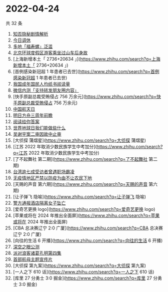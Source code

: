 # 2022-04-24

共 32 条

<!-- BEGIN ZHIHUSEARCH -->
<!-- 最后更新时间 Sun Apr 24 2022 21:19:40 GMT+0800 (China Standard Time) -->
1. [知否隐秘剧情解析](https://www.zhihu.com/search?q=知否隐秘剧情解析)
1. [今日调休](https://www.zhihu.com/search?q=今日调休)
1. [多地「福寿螺」泛滥](https://www.zhihu.com/search?q=多地「福寿螺」泛滥)
1. [北京环球度假区游客乘坐过山车后身故](https://www.zhihu.com/search?q=北京环球度假区游客乘坐过山车后身故)
1. [上海新增本土「 2736+20634 」](https://www.zhihu.com/search?q=上海新增本土「 2736+20634 」)
1. [首例感染新冠超 1 年患者已去世](https://www.zhihu.com/search?q=首例感染新冠超 1 年患者已去世)
1. [我国成年国民人均纸书阅读量](https://www.zhihu.com/search?q=我国成年国民人均纸书阅读量)
1. [微信内测「支持转发朋友圈内容」](https://www.zhihu.com/search?q=微信内测「支持转发朋友圈内容」)
1. [快手原副总裁受贿侵占 756 万余元](https://www.zhihu.com/search?q=快手原副总裁受贿侵占 756 万余元)
1. [中国航天日](https://www.zhihu.com/search?q=中国航天日)
1. [明日方舟三周年前瞻](https://www.zhihu.com/search?q=明日方舟三周年前瞻)
1. [阅读给你答案](https://www.zhihu.com/search?q=阅读给你答案)
1. [世界地球日我们能做些什么](https://www.zhihu.com/search?q=世界地球日我们能做些什么)
1. [吴谢宇案二审因故中止审](https://www.zhihu.com/search?q=吴谢宇案二审因故中止审)
1. [大侦探 蒲熠星](https://www.zhihu.com/search?q=大侦探 蒲熠星)
1. [江苏 2022 年取消少数民族学生中考加分](https://www.zhihu.com/search?q=江苏 2022 年取消少数民族学生中考加分)
1. [了不起舞社 第二期](https://www.zhihu.com/search?q=了不起舞社 第二期)
1. [台湾逾七成受访者曾遇职场霸凌](https://www.zhihu.com/search?q=台湾逾七成受访者曾遇职场霸凌)
1. [无疫情地区严禁以防疫为由不让农民下地](https://www.zhihu.com/search?q=无疫情地区严禁以防疫为由不让农民下地)
1. [天赐的声音 第六期](https://www.zhihu.com/search?q=天赐的声音 第六期)
1. [让子弹飞 隐喻](https://www.zhihu.com/search?q=让子弹飞 隐喻)
1. [警方通报酒店隔离女子坠亡](https://www.zhihu.com/search?q=警方通报酒店隔离女子坠亡)
1. [爱奇艺更换 logo](https://www.zhihu.com/search?q=爱奇艺更换 logo)
1. [苹果或将在 2024 年推出全面屏](https://www.zhihu.com/search?q=苹果或将在 2024 年推出全面屏)
1. [CBA 总决赛辽宁 2:0 广厦](https://www.zhihu.com/search?q=CBA 总决赛辽宁 2:0 广厦)
1. [向往的生活 6 开播](https://www.zhihu.com/search?q=向往的生活 6 开播)
1. [深空之眼公测](https://www.zhihu.com/search?q=深空之眼公测)
1. [派对浪客诸葛孔明第四集](https://www.zhihu.com/search?q=派对浪客诸葛孔明第四集)
1. [首部航母主题宣传片](https://www.zhihu.com/search?q=首部航母主题宣传片)
1. [大侦探 第九案](https://www.zhihu.com/search?q=大侦探 第九案)
1. [一人之下 610 话](https://www.zhihu.com/search?q=一人之下 610 话)
1. [库里 27 分勇士 3:0 掘金](https://www.zhihu.com/search?q=库里 27 分勇士 3:0 掘金)
<!-- END ZHIHUSEARCH -->
